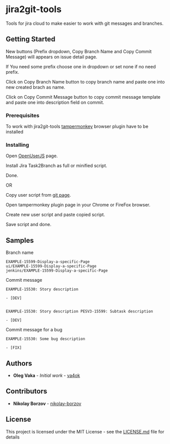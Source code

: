 # jira2git-tools

Tools for jira cloud to make easier to work with git messages and branches.

## Getting Started

New buttons (Prefix dropdown, Copy Branch Name and Copy Commit Message) will appears on issue detail page.

If You need some prefix choose one in dropdown or set none if no need prefix. 

Click on Copy Branch Name button to copy branch name and paste one into new created brach as name.

Click on Copy Commit Message button to copy commit message template and paste one into description field on commit.

### Prerequisites

To work with jira2git-tools [tampermonkey](https://www.tampermonkey.net/) browser plugin have to be installed

### Installing

Open [OpenUserJS](https://openuserjs.org/scripts/va4ok/Jira_Task2Branch) page.

Install Jira Task2Branch as full or minified script.

Done.


OR


Copy user script from [git page](https://github.com/va4ok/jira2git-tools/blob/master/dist/jira2git.user.js).

Open tampermonkey plugin page in your Chrome or FireFox browser.

Create new user script and paste copied script.

Save script and done.

## Samples
Branch name
```
EXAMPLE-15599-Display-a-specific-Page
ui/EXAMPLE-15599-Display-a-specific-Page
jenkins/EXAMPLE-15599-Display-a-specific-Page
```
Commit message
```
EXAMPLE-15530: Story description

- [DEV]


EXAMPLE-15530: Story description PESV3-15599: Subtask description

- [DEV]
``` 
Commit message for a bug
```
EXAMPLE-15530: Some bug description

- [FIX] 
```

## Authors

* **Oleg Vaka** - *Initial work* - [va4ok](https://github.com/va4ok)

## Contributors

* **Nikolay Borzov** - [nikolay-borzov](https://github.com/nikolay-borzov)

## License

This project is licensed under the MIT License - see the [LICENSE.md](LICENSE.md) file for details
